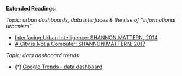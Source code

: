 **Extended Readings:**



_Topic: urban dashboards, data interfaces & the rise of “informational urbanism”_

-   [Interfacing Urban Intelligence: SHANNON MATTERN, 2014](https://placesjournal.org/article/interfacing-urban-intelligence/#0)
-   [A City is Not a Computer: SHANNON MATTERN, 2017](https://placesjournal.org/article/a-city-is-not-a-computer/#0)

_Topic: data dashboard trends_

-   (\*) [Google Trends - data dashboard](https://trends.google.com/trends/explore?date=all&geo=US&q=Data%20Dashboard)
